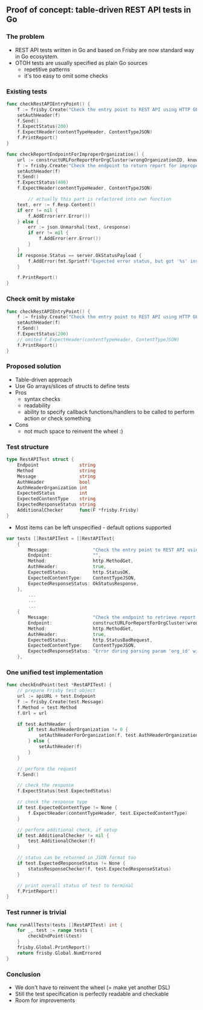 ## Proof of concept: table-driven REST API tests in Go

### The problem

* REST API tests written in Go and based on Frisby are now standard way in Go ecosystem.
* OTOH tests are usually specified as plain Go sources
    - repetitive patterns
    - it's too easy to omit some checks

### Existing tests

```go
func checkRestAPIEntryPoint() {
	f := frisby.Create("Check the entry point to REST API using HTTP GET method").Get(apiURL)
	setAuthHeader(f)
	f.Send()
	f.ExpectStatus(200)
	f.ExpectHeader(contentTypeHeader, ContentTypeJSON)
	f.PrintReport()
}
```

```go
func checkReportEndpointForImproperOrganization() {
	url := constructURLForReportForOrgCluster(wrongOrganizationID, knownClusterForOrganization1, testdata.UserID)
	f := frisby.Create("Check the endpoint to return report for improper organization").Get(url)
	setAuthHeader(f)
	f.Send()
	f.ExpectStatus(400)
	f.ExpectHeader(contentTypeHeader, ContentTypeJSON)

        // actually this part is refactored into own function
	text, err := f.Resp.Content()
	if err != nil {
		f.AddError(err.Error())
	} else {
		err := json.Unmarshal(text, &response)
		if err != nil {
			f.AddError(err.Error())
		}
	}
	if response.Status == server.OkStatusPayload {
		f.AddError(fmt.Sprintf("Expected error status, but got '%s' instead", response.Status))
	}

	f.PrintReport()
}
```


### Check omit by mistake

```go
func checkRestAPIEntryPoint() {
	f := frisby.Create("Check the entry point to REST API using HTTP GET method").Get(apiURL)
	setAuthHeader(f)
	f.Send()
	f.ExpectStatus(200)
	// omited f.ExpectHeader(contentTypeHeader, ContentTypeJSON)
	f.PrintReport()
}
```

### Proposed solution

* Table-driven approach
* Use Go arrays/slices of structs to define tests
* Pros
    - syntax checks
    - readability
    - ability to specify callback functions/handlers to be called to perform action or check something
* Cons
    - not much space to reinvent the wheel :)

### Test structure

```go
type RestAPITest struct {
	Endpoint               string
	Method                 string
	Message                string
	AuthHeader             bool
	AuthHeaderOrganization int
	ExpectedStatus         int
	ExpectedContentType    string
	ExpectedResponseStatus string
	AdditionalChecker      func(F *frisby.Frisby)
}
```

* Most items can be left unspecified - default options supported

```go
var tests []RestAPITest = []RestAPITest{
	{
		Message:                "Check the entry point to REST API using HTTP GET method",
		Endpoint:               "",
		Method:                 http.MethodGet,
		AuthHeader:             true,
		ExpectedStatus:         http.StatusOK,
		ExpectedContentType:    ContentTypeJSON,
		ExpectedResponseStatus: OkStatusResponse,
	},
        ...
        ...
        ...
	{
		Message:                "Check the endpoint to retrieve report for improper organization",
		Endpoint:               constructURLForReportForOrgCluster(wrongOrganizationID, knownClusterForOrganization1, testdata.UserID),
		Method:                 http.MethodGet,
		AuthHeader:             true,
		ExpectedStatus:         http.StatusBadRequest,
		ExpectedContentType:    ContentTypeJSON,
		ExpectedResponseStatus: "Error during parsing param 'org_id' with value 'foobar'. Error: 'unsigned integer expected'",
	},
```

### One unified test implementation

```go
func checkEndPoint(test *RestAPITest) {
	// prepare Frisby test object
	url := apiURL + test.Endpoint
	f := frisby.Create(test.Message)
	f.Method = test.Method
	f.Url = url

	if test.AuthHeader {
		if test.AuthHeaderOrganization != 0 {
			setAuthHeaderForOrganization(f, test.AuthHeaderOrganization)
		} else {
			setAuthHeader(f)
		}
	}

	// perform the request
	f.Send()

	// check the response
	f.ExpectStatus(test.ExpectedStatus)

	// check the response type
	if test.ExpectedContentType != None {
		f.ExpectHeader(contentTypeHeader, test.ExpectedContentType)
	}

	// perform additional check, if setup
	if test.AdditionalChecker != nil {
		test.AdditionalChecker(f)
	}

	// status can be returned in JSON format too
	if test.ExpectedResponseStatus != None {
		statusResponseChecker(f, test.ExpectedResponseStatus)
	}

	// print overall status of test to terminal
	f.PrintReport()
}
```

### Test runner is trivial

```go
func runAllTests(tests []RestAPITest) int {
	for _, test := range tests {
		checkEndPoint(&test)
	}
	frisby.Global.PrintReport()
	return frisby.Global.NumErrored
}
```

### Conclusion

* We don't have to reinvent the wheel (= make yet another DSL)
* Still the test specification is perfectly readable and checkable
* Room for improvements

